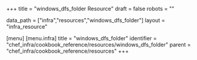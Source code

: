 +++
title = "windows_dfs_folder Resource"
draft = false
robots = ""

data_path = ["infra","resources","windows_dfs_folder"]
layout = "infra_resource"


[menu]
  [menu.infra]
    title = "windows_dfs_folder"
    identifier = "chef_infra/cookbook_reference/resources/windows_dfs_folder"
    parent = "chef_infra/cookbook_reference/resources"
+++

<!-- The contents of this page are automatically generated from the windows_dfs_folder.yaml file in the data directory. -->
<!-- To suggest a change, edit the https://github.com/chef/chef/blob/master/lib/chef/resource/windows_dfs_folder.rb file
      and submit a pull request to the https://github.com/chef/chef repository. -->
